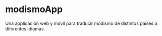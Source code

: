 # modismoApp
Una applicación web y móvil para traducir modismo de distintos paises a diferentes idiomas.
